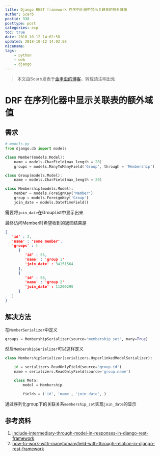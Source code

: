 ```yaml
---
title: Django REST framework 在序列化器中显示关联表的额外域值
author: Scarb
postid: 338
posttype: post
categories: exp
toc: true
date: 2018-10-12 14:02:58
updated: 2018-10-12 14:02:58
nicename:
tags:
    - python
    - web
    - django
---
```


>本文由Scarb发表于[金甲虫的博客](http://47.106.131.90/blog)，转载请注明出处

# DRF 在序列化器中显示关联表的额外域值

## 需求

```python
# models.py
from django.db import models

class Member(models.Model):
    name = models.CharField(max_length = 20)
    groups = models.ManyToManyField('Group', through = 'Membership')

class Group(models.Model):
    name = models.CharField(max_length = 20)

class Membership(models.Model):
    member = models.ForeignKey('Member')
    group = models.ForeignKey('Group')
    join_date = models.DateTimeField()
```

需要将`join_date`在GroupList中显示出来

最终访问Member时希望收到的返回结果是

```json
{
   'id' : 2,
   'name' : 'some member',
   'groups' : [
      {
         'id' : 55,
         'name' : 'group 1'
         'join_date' : 34151564
      },
      {
         'id' : 56,
         'name' : 'group 2'
         'join_date' : 11200299
      }
   ]
}
```

<!-- more -->

## 解决方法

在`MemberSerializer`中定义

```python
groups = MembershipSerializer(source='membership_set', many=True)
```

然后`MembershipSerializer`可以这样定义

```python
class MembershipSerializer(serializers.HyperlinkedModelSerializer):

    id = serializers.ReadOnlyField(source='group.id')
    name = serializers.ReadOnlyField(source='group.name')

    class Meta:
        model = Membership

        fields = ('id', 'name', 'join_date', )
```

通过序列化group下的关联关系`membership_set`实现`join_date`的显示

## 参考资料

1. [include-intermediary-through-model-in-responses-in-django-rest-framework](https://stackoverflow.com/questions/17256724/include-intermediary-through-model-in-responses-in-django-rest-framework)
2. [how-to-work-with-manytomanyfield-with-through-relation-in-django-rest-framework](https://stackoverflow.com/questions/14032783/how-to-work-with-manytomanyfield-with-through-relation-in-django-rest-framework)